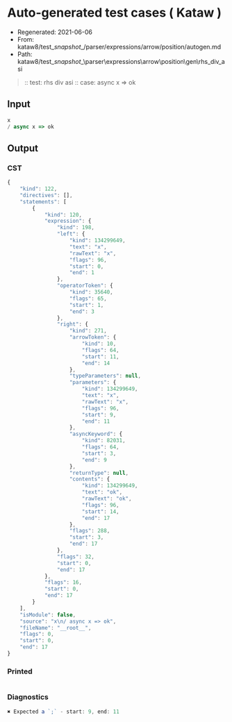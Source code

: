 # Auto-generated test cases ( Kataw )
- Regenerated: 2021-06-06
- From: kataw8/test\__snapshot__/parser/expressions/arrow/position/autogen.md
- Path: kataw8/test\__snapshot__\parser\expressions\arrow\position\gen\rhs_div_asi
> :: test: rhs div asi
> :: case: async x => ok
## Input

`````js
x
/ async x => ok
`````
## Output

### CST

```javascript
{
    "kind": 122,
    "directives": [],
    "statements": [
        {
            "kind": 120,
            "expression": {
                "kind": 198,
                "left": {
                    "kind": 134299649,
                    "text": "x",
                    "rawText": "x",
                    "flags": 96,
                    "start": 0,
                    "end": 1
                },
                "operatorToken": {
                    "kind": 35640,
                    "flags": 65,
                    "start": 1,
                    "end": 3
                },
                "right": {
                    "kind": 271,
                    "arrowToken": {
                        "kind": 10,
                        "flags": 64,
                        "start": 11,
                        "end": 14
                    },
                    "typeParameters": null,
                    "parameters": {
                        "kind": 134299649,
                        "text": "x",
                        "rawText": "x",
                        "flags": 96,
                        "start": 9,
                        "end": 11
                    },
                    "asyncKeyword": {
                        "kind": 82031,
                        "flags": 64,
                        "start": 3,
                        "end": 9
                    },
                    "returnType": null,
                    "contents": {
                        "kind": 134299649,
                        "text": "ok",
                        "rawText": "ok",
                        "flags": 96,
                        "start": 14,
                        "end": 17
                    },
                    "flags": 288,
                    "start": 3,
                    "end": 17
                },
                "flags": 32,
                "start": 0,
                "end": 17
            },
            "flags": 16,
            "start": 0,
            "end": 17
        }
    ],
    "isModule": false,
    "source": "x\n/ async x => ok",
    "fileName": "__root__",
    "flags": 0,
    "start": 0,
    "end": 17
}
```

### Printed

```javascript

```

### Diagnostics

```javascript
✖ Expected a `;` - start: 9, end: 11

```

